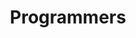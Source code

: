 ---
title: "Programmers"
layout: category
permalink: /coding/programmers/
taxonomy: programmers
author_profile: true
sidebar_main: true
sidebar:
    nav: "docs"
---